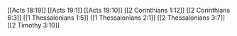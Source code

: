 [[Acts 18:19]]
[[Acts 19:1]]
[[Acts 19:10]]
[[2 Corinthians 1:12]]
[[2 Corinthians 6:3]]
[[1 Thessalonians 1:5]]
[[1 Thessalonians 2:1]]
[[2 Thessalonians 3:7]]
[[2 Timothy 3:10]]
